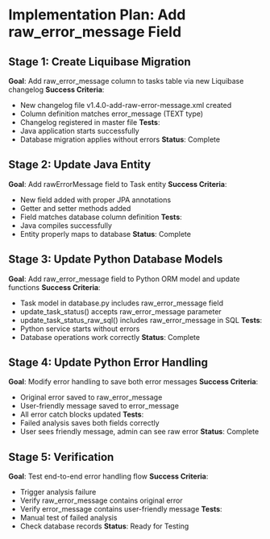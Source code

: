 # Implementation Plan: Add raw_error_message Field

## Stage 1: Create Liquibase Migration
**Goal**: Add raw_error_message column to tasks table via new Liquibase changelog
**Success Criteria**:
- New changelog file v1.4.0-add-raw-error-message.xml created
- Column definition matches error_message (TEXT type)
- Changelog registered in master file
**Tests**:
- Java application starts successfully
- Database migration applies without errors
**Status**: Complete

## Stage 2: Update Java Entity
**Goal**: Add rawErrorMessage field to Task entity
**Success Criteria**:
- New field added with proper JPA annotations
- Getter and setter methods added
- Field matches database column definition
**Tests**:
- Java compiles successfully
- Entity properly maps to database
**Status**: Complete

## Stage 3: Update Python Database Models
**Goal**: Add raw_error_message field to Python ORM model and update functions
**Success Criteria**:
- Task model in database.py includes raw_error_message field
- update_task_status() accepts raw_error_message parameter
- update_task_status_raw_sql() includes raw_error_message in SQL
**Tests**:
- Python service starts without errors
- Database operations work correctly
**Status**: Complete

## Stage 4: Update Python Error Handling
**Goal**: Modify error handling to save both error messages
**Success Criteria**:
- Original error saved to raw_error_message
- User-friendly message saved to error_message
- All error catch blocks updated
**Tests**:
- Failed analysis saves both fields correctly
- User sees friendly message, admin can see raw error
**Status**: Complete

## Stage 5: Verification
**Goal**: Test end-to-end error handling flow
**Success Criteria**:
- Trigger analysis failure
- Verify raw_error_message contains original error
- Verify error_message contains user-friendly message
**Tests**:
- Manual test of failed analysis
- Check database records
**Status**: Ready for Testing
